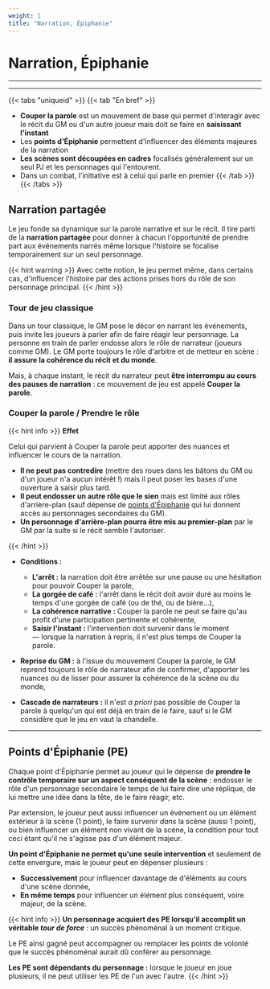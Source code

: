 ```yaml
---
weight: 1
title: "Narration, Épiphanie"
---
```


# Narration, Épiphanie

-----
-----

{{< tabs "uniqueid" >}}
{{< tab "En bref" >}}
- **Couper la parole** est un mouvement de base qui permet d'interagir avec le récit du GM ou d'un autre joueur mais doit se faire en **saisissant l'instant**
- Les **points d'Épiphanie** permettent d'influencer des éléments majeures de la narration
- **Les scènes sont découpées en cadres** focalisés généralement sur un seul PJ et les personnages qui l'entourent.
- Dans un combat, l'initiative est à celui qui parle en premier
{{< /tab >}}
{{< /tabs >}}

## Narration partagée

Le jeu fonde sa dynamique sur la parole narrative et sur le récit.
Il tire parti de la **narration partagée** pour donner à chacun l'opportunité de prendre part aux événements narrés même lorsque l'histoire se focalise temporairement sur un seul personnage.

{{< hint warning >}}
Avec cette notion, le jeu permet même, dans certains cas, d'influencer l'histoire par des actions prises hors du rôle de son personnage principal.
{{< /hint >}}

### Tour de jeu classique

Dans un tour classique, le GM pose le décor en narrant les événements, puis invite les joueurs à parler afin de faire réagir leur personnage.
La personne en train de parler endosse alors le rôle de narrateur (joueurs comme GM).
Le GM porte toujours le rôle d'arbitre et de metteur en scène : **il assure la cohérence du récit et du monde**.

Mais, à chaque instant, le récit du narrateur peut **être interrompu au cours des pauses de narration** : ce mouvement de jeu est appelé **Couper la parole**.

### Couper la parole / Prendre le rôle

{{< hint info >}}
**Effet**

Celui qui parvient à Couper la parole peut apporter des nuances et influencer le cours de la narration.

- **Il ne peut pas contredire** (mettre des roues dans les bâtons du GM ou d'un joueur n'a aucun intérêt !) mais il peut poser les bases d'une ouverture à saisir plus tard.
- **Il peut endosser un autre rôle que le sien** mais est limité aux rôles d'arrière-plan (sauf dépense de [points d'Épiphanie](#points-dépiphanie) qui lui donnent accès au personnages secondaires du GM).
- **Un personnage d'arrière-plan pourra être mis au premier-plan** par le GM par la suite si le récit semble l'autoriser.

{{< /hint >}}

- **Conditions :**
  - **L'arrêt :** la narration doit être arrêtée sur une pause ou une hésitation pour pouvoir Couper la parole,
  - **La gorgée de café :** l'arrêt dans le récit doit avoir duré au moins le temps d'une gorgée de café (ou de thé, ou de bière…),
  - **La cohérence narrative :** Couper la parole ne peut se faire qu'au profit d'une participation pertinente et cohérente,
  - **Saisir l'instant :** l'intervention doit survenir dans le moment — lorsque la narration à repris, il n'est plus temps de Couper la parole.

- **Reprise du GM :** à l'issue du mouvement Couper la parole, le GM reprend toujours le rôle de narrateur afin de confirmer, d'apporter les nuances ou de lisser pour assurer la cohérence de la scène ou du monde,
- **Cascade de narrateurs :** il n'est *a priori* pas possible de Couper la parole à quelqu'un qui est déjà en train de le faire, sauf si le GM considère que le jeu en vaut la chandelle.

-----

## Points d'Épiphanie (PE)

Chaque point d'Épiphanie permet au joueur qui le dépense de **prendre le contrôle temporaire sur un aspect conséquent de la scène** : endosser le rôle d'un personnage secondaire le temps de lui faire dire une réplique, de lui mettre une idée dans la tête, de le faire réagir, etc.

Par extension, le joueur peut aussi influencer un événement ou un élément extérieur à la scène (1 point), le faire survenir *dans* la scène (aussi 1 point), ou bien influencer un élément non vivant de la scène, la condition pour tout ceci étant qu'il ne s'agisse pas d'un élément majeur.

**Un point d'Épiphanie ne permet qu'une seule intervention** et seulement de cette envergure, mais le joueur peut en dépenser plusieurs :

- **Successivement** pour influencer davantage de d'éléments au cours d'une scène donnée,
- **En même temps** pour influencer un élément plus conséquent, voire majeur, de la scène.

{{< hint info >}}
__Un personnage acquiert des PE lorsqu'il accomplit un véritable *tour de force*__ : un succès phénoménal à un moment critique.

Le PE ainsi gagné peut accompagner ou remplacer les points de volonté que le succès phénoménal aurait dû conférer au personnage.

**Les PE sont dépendants du personnage :** lorsque le joueur en joue plusieurs, il ne peut utiliser les PE de l'un avec l'autre.
{{< /hint >}}